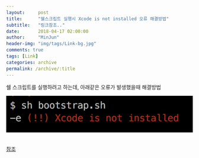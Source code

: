 ```yaml
---
layout:     post
title:      "쉘스크립트 실행시 Xcode is not installed 오류 해결방법"
subtitle:   "링크참조.."
date:       2018-04-17 02:00:00
author:     "MinJun"
header-img: "img/tags/Link-bg.jpg"
comments: true 
tags: [Link]
categories: archive
permalink: /archive/:title
---
```


쉘 스크립트를 실행하려고 하는데, 아래같은 오류가 발생했을때 해결방법

<center><img src="/assets/post_img/posts/Shell.png" width="700"></center> <br> 

[참조](http://overengineer.net/fixing-nativescript-s-xcode-is-not-installed-or-is-not-configured-properly-on-macos)